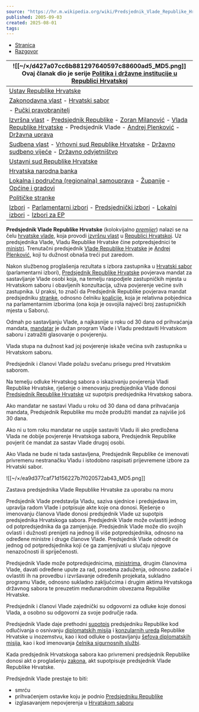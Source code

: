 ```yaml
---
source: "https://hr.m.wikipedia.org/wiki/Predsjednik_Vlade_Republike_Hrvatske"
published: 2005-09-03
created: 2025-08-01
tags:
---
```

- [Stranica](https://hr.m.wikipedia.org/wiki/Predsjednik_Vlade_Republike_Hrvatske)
- [Razgovor](https://hr.m.wikipedia.org/wiki/Razgovor:Predsjednik_Vlade_Republike_Hrvatske)

| ![[~/×/d427a07cc6b881297640597c88600ad5_MD5.png]]   Ovaj članak dio je serije   **[Politika i državne institucije u Republici Hrvatskoj](https://hr.m.wikipedia.org/wiki/Politika_Hrvatske "Politika Hrvatske")** |
| --- |
| [Ustav Republike Hrvatske](https://hr.m.wikipedia.org/wiki/Ustav_Republike_Hrvatske "Ustav Republike Hrvatske") |
| [Zakonodavna vlast](https://hr.m.wikipedia.org/wiki/Zakonodavna_vlast "Zakonodavna vlast")    - [Hrvatski sabor](https://hr.m.wikipedia.org/wiki/Hrvatski_sabor "Hrvatski sabor") |
| - [Pučki pravobranitelj](https://hr.m.wikipedia.org/wiki/Pu%C4%8Dki_pravobranitelj_u_Hrvatskoj "Pučki pravobranitelj u Hrvatskoj") |
| [Izvršna vlast](https://hr.m.wikipedia.org/wiki/Izvr%C5%A1na_vlast "Izvršna vlast")    - [Predsjednik Republike](https://hr.m.wikipedia.org/wiki/Predsjednik_Republike_Hrvatske "Predsjednik Republike Hrvatske")   	- [Zoran Milanović](https://hr.m.wikipedia.org/wiki/Zoran_Milanovi%C4%87 "Zoran Milanović") - [Vlada Republike Hrvatske](https://hr.m.wikipedia.org/wiki/Vlada_Republike_Hrvatske "Vlada Republike Hrvatske")   	- Predsjednik Vlade   		- [Andrej Plenković](https://hr.m.wikipedia.org/wiki/Andrej_Plenkovi%C4%87 "Andrej Plenković") 	- [Državna uprava](https://hr.m.wikipedia.org/wiki/Dr%C5%BEavna_uprava_u_Hrvatskoj "Državna uprava u Hrvatskoj") |
| [Sudbena vlast](https://hr.m.wikipedia.org/wiki/Sudbena_vlast_u_Hrvatskoj "Sudbena vlast u Hrvatskoj")    - [Vrhovni sud Republike Hrvatske](https://hr.m.wikipedia.org/wiki/Vrhovni_sud_Republike_Hrvatske "Vrhovni sud Republike Hrvatske") - [Državno sudbeno vijeće](https://hr.m.wikipedia.org/wiki/Dr%C5%BEavno_sudbeno_vije%C4%87e_Republike_Hrvatske "Državno sudbeno vijeće Republike Hrvatske") - [Državno odvjetništvo](https://hr.m.wikipedia.org/wiki/Dr%C5%BEavno_odvjetni%C5%A1tvo_Republike_Hrvatske "Državno odvjetništvo Republike Hrvatske") |
| [Ustavni sud Republike Hrvatske](https://hr.m.wikipedia.org/wiki/Ustavni_sud_Republike_Hrvatske "Ustavni sud Republike Hrvatske") |
| [Hrvatska narodna banka](https://hr.m.wikipedia.org/wiki/Hrvatska_narodna_banka "Hrvatska narodna banka") |
| [Lokalna i područna (regionalna) samouprava](https://hr.m.wikipedia.org/wiki/Lokalna_i_podru%C4%8Dna_\(regionalna\)_samouprava_u_Hrvatskoj "Lokalna i područna (regionalna) samouprava u Hrvatskoj")    - [Županije](https://hr.m.wikipedia.org/wiki/Hrvatske_%C5%BEupanije "Hrvatske županije") - [Općine i gradovi](https://hr.m.wikipedia.org/wiki/Hrvatske_op%C4%87ine_i_gradovi "Hrvatske općine i gradovi") |
| [Političke stranke](https://hr.m.wikipedia.org/wiki/Popis_politi%C4%8Dkih_stranaka_u_Hrvatskoj "Popis političkih stranaka u Hrvatskoj") |
| [Izbori](https://hr.m.wikipedia.org/wiki/Izbori_u_Republici_Hrvatskoj "Izbori u Republici Hrvatskoj")    - [Parlamentarni izbori](https://hr.m.wikipedia.org/wiki/Parlamentarni_izbori_u_Hrvatskoj "Parlamentarni izbori u Hrvatskoj") - [Predsjednički izbori](https://hr.m.wikipedia.org/wiki/Predsjedni%C4%8Dki_izbori_u_Hrvatskoj "Predsjednički izbori u Hrvatskoj") - [Lokalni izbori](https://hr.m.wikipedia.org/wiki/Lokalni_i_podru%C4%8Dni_\(regionalni\)_izbori_u_Hrvatskoj "Lokalni i područni (regionalni) izbori u Hrvatskoj") - [Izbori za EP](https://hr.m.wikipedia.org/wiki/Izbori_za_Europski_parlament_u_Hrvatskoj "Izbori za Europski parlament u Hrvatskoj") |

**Predsjednik Vlade Republike Hrvatske** (kolokvijalno *[premijer](https://hr.m.wikipedia.org/wiki/Premijer "Premijer")*) nalazi se na čelu [hrvatske vlade](https://hr.m.wikipedia.org/wiki/Hrvatska_vlada "Hrvatska vlada"), koja provodi [izvršnu vlast](https://hr.m.wikipedia.org/wiki/Izvr%C5%A1na_vlast "Izvršna vlast") u [Republici Hrvatskoj](https://hr.m.wikipedia.org/wiki/Republika_Hrvatska "Republika Hrvatska"). Uz predsjednika Vlade, Vladu Republike Hrvatske čine potpredsjednici te [ministri](https://hr.m.wikipedia.org/wiki/Ministar "Ministar"). Trenutačni predsjednik [Vlade Republike Hrvatske](https://hr.m.wikipedia.org/wiki/Vlada_Republike_Hrvatske "Vlada Republike Hrvatske") je [Andrej Plenković](https://hr.m.wikipedia.org/wiki/Andrej_Plenkovi%C4%87 "Andrej Plenković"), koji tu dužnost obnaša treći put zaredom.

Nakon službenog proglašenja rezultata s izbora zastupnika u [Hrvatski sabor](https://hr.m.wikipedia.org/wiki/Hrvatski_sabor "Hrvatski sabor") (parlamentarni izbori), [Predsjednik Republike Hrvatske](https://hr.m.wikipedia.org/wiki/Predsjednik_Republike_Hrvatske "Predsjednik Republike Hrvatske") povjerava mandat za sastavljanje Vlade osobi koja, na temelju raspodjele zastupničkih mjesta u Hrvatskom saboru i obavljenih konzultacija, uživa povjerenje većine svih zastupnika. U praksi, to znači da Predsjednik Republike povjerava mandat predsjedniku [stranke](https://hr.m.wikipedia.org/wiki/Politi%C4%8Dke_stranke "Političke stranke"), odnosno čelniku [koalicije](https://hr.m.wikipedia.org/w/index.php?title=Koalicija&action=edit&redlink=1 "Koalicija (stranica ne postoji)"), koja je relativna pobjednica na parlamentarnim izborima (ona koja je osvojila najveći broj zastupničkih mjesta u Saboru).

Odmah po sastavljanju Vlade, a najkasnije u roku od 30 dana od prihvaćanja mandata, [mandatar](https://hr.m.wikipedia.org/w/index.php?title=Mandatar&action=edit&redlink=1 "Mandatar (stranica ne postoji)") je dužan program Vlade i Vladu predstaviti Hrvatskom saboru i zatražiti glasovanje o povjerenju.

Vlada stupa na dužnost kad joj povjerenje iskaže većina svih zastupnika u Hrvatskom saboru.

Predsjednik i članovi Vlade polažu svečanu prisegu pred Hrvatskim saborom.

Na temelju odluke Hrvatskog sabora o iskazivanju povjerenja Vladi Republike Hrvatske, rješenje o imenovanju predsjednika Vlade donosi [Predsjednik Republike Hrvatske](https://hr.m.wikipedia.org/wiki/Predsjednik_Republike_Hrvatske "Predsjednik Republike Hrvatske") uz supotpis predsjednika Hrvatskog sabora.

Ako mandatar ne sastavi Vladu u roku od 30 dana od dana prihvaćanja mandata, Predsjednik Republike mu može produžiti mandat za najviše još 30 dana.

Ako ni u tom roku mandatar ne uspije sastaviti Vladu ili ako predložena Vlada ne dobije povjerenje Hrvatskoga sabora, Predsjednik Republike povjerit će mandat za sastav Vlade drugoj osobi.

Ako Vlada ne bude ni tada sastavljena, Predsjednik Republike će imenovati privremenu nestranačku Vladu i istodobno raspisati prijevremene izbore za Hrvatski sabor.

![[~/×/ea9d377caf71d156227b7f020572ab43_MD5.png]]

Zastava predsjednika Vlade Republike Hrvatske za uporabu na moru

Predsjednik Vlade predstavlja Vladu, saziva sjednice i predsjedava im, upravlja radom Vlade i potpisuje akte koje ona donosi. Rješenje o imenovanju članova Vlade donosi predsjednik Vlade uz supotpis predsjednika Hrvatskoga sabora. Predsjednik Vlade može ovlastiti jednog od potpredsjednika da ga zamjenjuje. Predsjednik Vlade može dio svojih ovlasti i dužnosti prenijeti na jednog ili više potpredsjednika, odnosno na određene ministre i druge članove Vlade. Predsjednik Vlade odredit će jednog od potpredsjednika koji će ga zamjenjivati u slučaju njegove nenazočnosti ili spriječenosti.

Predsjednik Vlade može potpredsjednicima, [ministrima](https://hr.m.wikipedia.org/wiki/Ministar "Ministar"), drugim članovima Vlade, davati određene upute za rad, posebna zaduženja, odnosno zadaće i ovlastiti ih na provedbu i izvršavanje određenih projekata, sukladno programu Vlade, odnosno sukladno zaključcima i drugim aktima Hrvatskoga državnog sabora te preuzetim međunarodnim obvezama Republike Hrvatske.

Predsjednik i članovi Vlade zajednički su odgovorni za odluke koje donosi Vlada, a osobno su odgovorni za svoje područje rada.

Predsjednik Vlade daje prethodni [supotpis](https://hr.m.wikipedia.org/w/index.php?title=Supotpis&action=edit&redlink=1 "Supotpis (stranica ne postoji)") predsjedniku Republike kod odlučivanja o osnivanju [diplomatskih misija](https://hr.m.wikipedia.org/wiki/Diplomatska_misija "Diplomatska misija") i [konzularnih ureda](https://hr.m.wikipedia.org/w/index.php?title=Konzularni_ured&action=edit&redlink=1 "Konzularni ured (stranica ne postoji)") Republike Hrvatske u inozemstvu, kao i kod odluke o postavljanju [šefova diplomatskih misija](https://hr.m.wikipedia.org/wiki/%C5%A0ef_diplomatske_misije "Šef diplomatske misije"), kao i kod imenovanja [čelnika sigurnosnih službi](https://hr.m.wikipedia.org/wiki/Sigurnosno-obavje%C5%A1tajni_sustav_u_Hrvatskoj "Sigurnosno-obavještajni sustav u Hrvatskoj").

Kada predsjednik Hrvatskoga sabora kao privremeni predsjednik Republike donosi akt o proglašenju [zakona](https://hr.m.wikipedia.org/wiki/Zakon "Zakon"), akt supotpisuje predsjednik Vlade Republike Hrvatske.

Predsjednik Vlade prestaje to biti:

- smrću
- prihvaćenjem ostavke koju je podnio [Predsjedniku Republike](https://hr.m.wikipedia.org/wiki/Predsjednik_Republike_Hrvatske "Predsjednik Republike Hrvatske")
- izglasavanjem nepovjerenja u [Hrvatskom saboru](https://hr.m.wikipedia.org/wiki/Hrvatski_sabor "Hrvatski sabor")